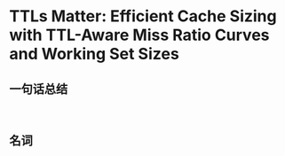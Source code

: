 # TTLs Matter: Efficient Cache Sizing with TTL-Aware Miss Ratio Curves and Working Set Sizes

## 一句话总结

​	

## 名词

